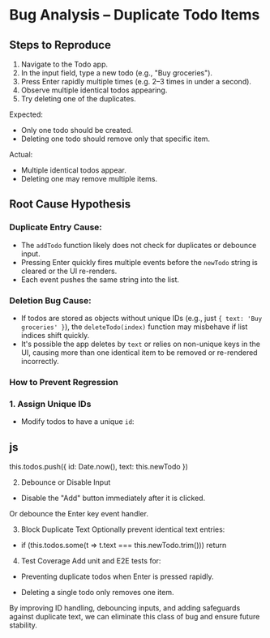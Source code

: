 # Bug Analysis – Duplicate Todo Items

## Steps to Reproduce

1. Navigate to the Todo app.
2. In the input field, type a new todo (e.g., "Buy groceries").
3. Press Enter rapidly multiple times (e.g. 2–3 times in under a second).
4. Observe multiple identical todos appearing.
5. Try deleting one of the duplicates.

Expected:
- Only one todo should be created.
- Deleting one todo should remove only that specific item.

Actual:
- Multiple identical todos appear.
- Deleting one may remove multiple items.



## Root Cause Hypothesis

### Duplicate Entry Cause:
- The `addTodo` function likely does not check for duplicates or debounce input.
- Pressing Enter quickly fires multiple events before the `newTodo` string is cleared or the UI re-renders.
- Each event pushes the same string into the list.

### Deletion Bug Cause:
- If todos are stored as objects without unique IDs (e.g., just `{ text: 'Buy groceries' }`), the `deleteTodo(index)` function may misbehave if list indices shift quickly.
- It's possible the app deletes by `text` or relies on non-unique keys in the UI, causing more than one identical item to be removed or re-rendered incorrectly.



### How to Prevent Regression

### 1. Assign Unique IDs
- Modify todos to have a unique `id`:

## js
this.todos.push({ id: Date.now(), text: this.newTodo })

2. Debounce or Disable Input
- Disable the "Add" button immediately after it is clicked.

Or debounce the Enter key event handler.

3. Block Duplicate Text
Optionally prevent identical text entries:

- if (this.todos.some(t => t.text === this.newTodo.trim())) return

4. Test Coverage
Add unit and E2E tests for:

- Preventing duplicate todos when Enter is pressed rapidly.

- Deleting a single todo only removes one item.

By improving ID handling, debouncing inputs, and adding safeguards against duplicate text, we can eliminate this class of bug and ensure future stability.

